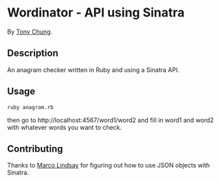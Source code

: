 # Wordinator - API using Sinatra

By [Tony Chung](http://www.github.com/tonycchung).

## Description
An anagram checker written in Ruby and using a Sinatra API.

## Usage

```
ruby anagram.rb
```

then go to http://localhost:4567/word1/word2 and fill in word1 and word2
with whatever words you want to check.

## Contributing
Thanks to [Marco Lindsay](github.com/marco-lindsay) for figuring out how to use JSON objects with Sinatra.
